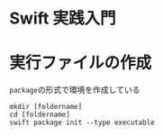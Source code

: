 # Swift 実践入門  

# 実行ファイルの作成
`package`の形式で環境を作成している

```
mkdir [foldername]
cd [foldername]
swift package init --type executable
```
